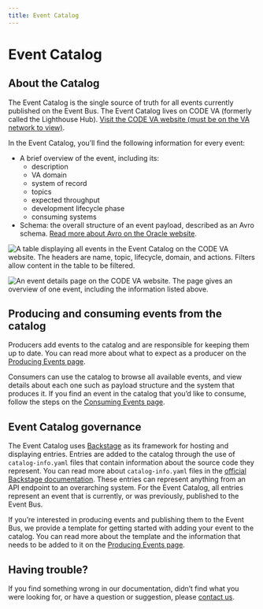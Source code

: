 ```yaml
---
title: Event Catalog
---
```


# Event Catalog

## About the Catalog

The Event Catalog is the single source of truth for all events currently published on the Event Bus. The Event Catalog lives on CODE VA (formerly called the Lighthouse Hub). [Visit the CODE VA website (must be on the VA network to view)](https://code.va.gov/).

In the Event Catalog, you’ll find the following information for every event:

* A brief overview of the event, including its: 
    * description
    * VA domain
    * system of record
    * topics
    * expected throughput
    * development lifecycle phase
    * consuming systems
* Schema: the overall structure of an event payload, described as an Avro schema. [Read more about Avro on the Oracle website](https://docs.oracle.com/cd/E26161_02/html/GettingStartedGuide/avroschemas.html).

![A table displaying all events in the Event Catalog on the CODE VA website. The headers are name, topic, lifecycle, domain, and actions. Filters allow content in the table to be filtered.](https://github.com/department-of-veterans-affairs/ves-event-bus-developer-portal/assets/18290306/c50c04e0-0f98-4901-81f8-0b3c9d709137)

![An event details page on the CODE VA website. The page gives an overview of one event, including the information listed above.](https://github.com/department-of-veterans-affairs/ves-event-bus-developer-portal/assets/18290306/c6f32b9f-475c-4426-aeeb-65bb2cf8d6a4)

## Producing and consuming events from the catalog

Producers add events to the catalog and are responsible for keeping them up to date. You can read more about what to expect as a producer on the [Producing Events page](produce-events.md).

Consumers can use the catalog to browse all available events, and view details about each one such as payload structure and the system that produces it. If you find an event in the catalog that you’d like to consume, follow the steps on the [Consuming Events page](consume-events.md).

## Event Catalog governance

The Event Catalog uses <a href="https://backstage.io/">Backstage</a> as its framework for hosting and displaying entries. Entries are added to the catalog through the use of `catalog-info.yaml` files that contain information about the source code they represent. You can read more about `catalog-info.yaml` files in the <a href="https://backstage.io/docs/features/software-catalog/descriptor-format">official Backstage documentation</a>. These entries can represent anything from an API endpoint to an overarching system. For the Event Catalog, all entries represent an event that is currently, or was previously, published to the Event Bus.

If you’re interested in producing events and publishing them to the Event Bus, we provide a template for getting started with adding your event to the catalog. You can read more about the template and the information that needs to be added to it on the [Producing Events page](produce-events.md).

## Having trouble?

If you find something wrong in our documentation, didn’t find what you were looking for, or have a question or suggestion, please [contact us](get-support.md).


